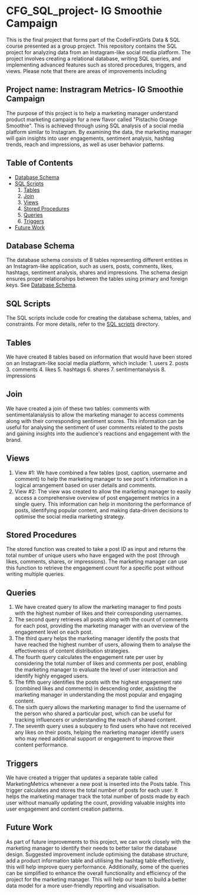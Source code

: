 # CFG_SQL_project- IG Smoothie Campaign
This is the final project that forms part of the CodeFirstGirls Data & SQL course presented as a group project. This repository contains the SQL project for analyzing data from an Instagram-like social media platform. The project involves creating a relational database, writing SQL queries, and implementing advanced features such as stored procedures, triggers, and views. Please note that there are areas of improvements including 

## Project name: Instragram Metrics- IG Smoothie Campaign
The purpose of this project is to help a marketing manager understand product marketing campaign for a new flavor called "Pistachio Orange Smoothie". This is achieved through using SQL analysis of a social media platform similar to Instagram. By examining the data, the marketing manager will gain insights into user engagements, sentiment analysis, hashtag trends, reach and impressions, as well as user behavior patterns.

## Table of Contents
- [Database Schema](#database-schema)
- [SQL Scripts](#sql-scripts)
	1. [Tables](#tables)
	2. [Join](#join)
	3. [Views](#views)
	4. [Stored Procedures](#stored-procedures)
	5. [Queries](#queries)
	6. [Triggers](#triggers)
- [Future Work](#future-work)

## Database Schema
The database schema consists of 8 tables representing different entities in an Instagram-like application, such as users, posts, comments, likes, hashtags, sentiment analysis, shares and impressions. The schema design ensures proper relationships between the tables using primary and foreign keys. See [Database Schema](./cfg_gp44_dbstructure.png/).

## SQL Scripts
The SQL scripts include code for creating the database schema, tables, and constraints. For more details, refer to the [SQL scripts](./sql_scripts/) directory.

## Tables
We have created 8 tables based on information that would have been stored on an Instagram-like social media platform, which include:
		1. users
		2. posts
		3. comments
		4. likes
		5. hashtags
		6. shares
		7. sentimentanalysis
		8. impressions
		
## Join
We have created a join of these two tables: comments  with sentimentalanalysis to allow the marketing manager to access comments along with their corresponding sentiment scores. This information can be useful for analysing the sentiment of user comments related to the posts and gaining insights into the audience's reactions and engagement with the brand.

## Views
1. View #1: We have combined a few tables (post, caption, username and comment) to help the marketing manager to see post's information in a logical arrangement based on user details and comments.
2. View #2: The view was created to allow the marketing manager to easily access a comprehensive overview of post engagement metrics in a single query. This information can help in monitoring the performance of posts, identifying popular content, and making data-driven decisions to optimise the social media marketing strategy.

## Stored Procedures
The stored function was created to take a post ID as input and returns the total number of unique users who have engaged with the post (through likes, comments, shares, or impressions). The marketing manager can use this function to retrieve the engagement count for a specific post without writing multiple queries.

## Queries
1. We have created query to allow the marketing manager to find posts with the highest number of likes and their corresponding usernames.
2. The second query retrieves all posts along with the count of comments for each post, providing the marketing manager with an overview of the engagement level on each post.
3. The third query helps the marketing manager identify the posts that have reached the highest number of users, allowing them to analyse the effectiveness of content distribution strategies.
4. The fourth query calculates the engagement rate per user by considering the total number of likes and comments per post, enabling the marketing manager to evaluate the level of user interaction and identify highly engaged users.
5. The fifth query identifies the posts with the highest engagement rate (combined likes and comments) in descending order, assisting the marketing manager in understanding the most popular and engaging content.
6. The sixth query allows the marketing manager to find the username of the person who shared a particular post, which can be useful for tracking influencers or understanding the reach of shared content.
7. The seventh query uses a subquery to find users who have not received any likes on their posts, helping the marketing manager identify users who may need additional support or engagement to improve their content performance.

## Triggers
We have created a trigger that updates a separate table called MarketingMetrics whenever a new post is inserted into the Posts table. This trigger calculates and stores the total number of posts for each user. It helps the marketing manager track the total number of posts made by each user without manually updating the count, providing valuable insights into user engagement and content creation patterns.

## Future Work
As part of future improvements to this project, we can work closely with the marketing manager to identify their needs to better tailor the database design. Suggested improvement include optimising the database structure, add a product information table and utilising the hashtag table effectively, this will help improve query performance. Additionally, some of the queries can be simplified to enhance the overall functionality and efficiency of the project for the marketing manager. This will help our team to build a better data model for a more user-friendly reporting and visualisation.


